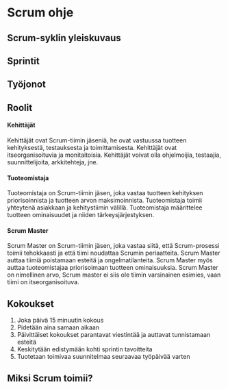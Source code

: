 # Scrum ohje

## Scrum-syklin yleiskuvaus

## Sprintit

## Työjonot

## Roolit

#### Kehittäjät
Kehittäjät ovat Scrum-tiimin jäseniä, he ovat vastuussa tuotteen kehityksestä, testauksesta ja toimittamisesta. Kehittäjät ovat itseorganisoituvia ja monitaitoisia. Kehittäjät voivat olla ohjelmoijia, testaajia, suunnittelijoita, arkkitehteja, jne.

#### Tuoteomistaja
Tuoteomistaja on Scrum-tiimin jäsen, joka vastaa tuotteen kehityksen priorisoinnista ja tuotteen arvon maksimoinnista. Tuoteomistaja toimii yhteytenä asiakkaan ja kehitystiimin välillä. Tuoteomistaja määrittelee tuotteen ominaisuudet ja niiden tärkeysjärjestyksen.

#### Scrum Master
Scrum Master on Scrum-tiimin jäsen, joka vastaa siitä, että Scrum-prosessi toimii tehokkaasti ja että tiimi noudattaa Scrumin periaatteita. Scrum Master auttaa tiimiä poistamaan esteitä ja ongelmatilanteita. Scrum Master myös auttaa tuoteomistajaa priorisoimaan tuotteen ominaisuuksia. Scrum Master on nimellinen arvo, Scrum master ei siis ole tiimin varsinainen esimies, vaan tiimi on itseorganisoituva.

## Kokoukset

1. Joka päivä 15 minuutin kokous
2. Pidetään aina samaan aikaan
3. Päivittäiset kokoukset parantavat viestintää ja auttavat tunnistamaan esteitä
4. Keskitytään edistymään kohti sprintin tavoitteita
5. Tuotetaan toimivaa suunnitelmaa seuraavaa työpäivää varten

## Miksi Scrum toimii?
